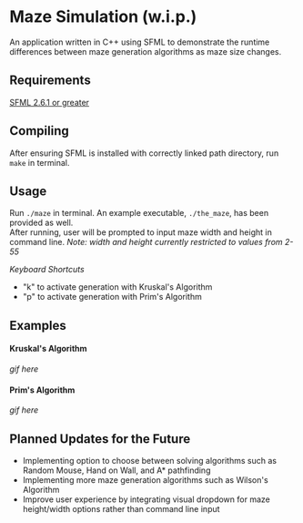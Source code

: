 Maze Simulation (w.i.p.)
===================

An application written in C++ using SFML to demonstrate the runtime differences between maze generation algorithms as maze size changes.

Requirements
---------

[SFML 2.6.1 or greater](https://www.sfml-dev.org/download.php)

Compiling
---------

After ensuring SFML is installed with correctly linked path directory, run `make` in terminal.

Usage
-----
Run `./maze` in terminal. An example executable, `./the_maze`, has been provided as well. <br>
After running, user will be prompted to input maze width and height in command line.
*Note: width and height currently restricted to values from 2-55*

*Keyboard Shortcuts*
- "k" to activate generation with Kruskal's Algorithm
- "p" to activate generation with Prim's Algorithm

Examples
-----
#### Kruskal's Algorithm

*gif here*

#### Prim's Algorithm
*gif here*

Planned Updates for the Future
-----
- Implementing option to choose between solving algorithms such as Random Mouse, Hand on Wall, and A* pathfinding
- Implementing more maze generation algorithms such as Wilson's Algorithm
- Improve user experience by integrating visual dropdown for maze height/width options rather than command line input
